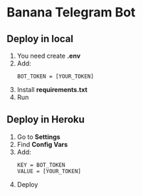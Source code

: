 # Banana Telegram Bot

## Deploy in local
1. You need create **.env**
2. Add:  
    ```
    BOT_TOKEN = [YOUR_TOKEN]
    ```
3. Install **requirements.txt**  
4. Run

## Deploy in Heroku
1. Go to **Settings**
2. Find **Config Vars**
3. Add:
    ```
    KEY = BOT_TOKEN
    VALUE = [YOUR_TOKEN]
    ```
4. Deploy